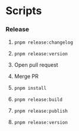 # Scripts

### Release

1. `pnpm release:changelog`
2. `pnpm release:version`
3. Open pull request

4. Merge PR
5. `pnpm install`
6. `pnpm release:build`
7. `pnpm release:publish`
8. `pnpm release:version`
